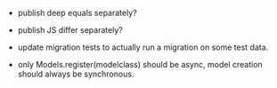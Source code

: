 - publish deep equals separately?
- publish JS differ separately?
- update migration tests to actually run a migration on some test data.

- only Models.register(modelclass) should be async, model creation should always be synchronous.